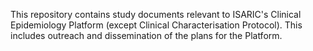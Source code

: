 This repository contains study documents relevant to ISARIC's Clinical Epidemiology Platform (except Clinical Characterisation Protocol). This includes outreach and dissemination of the plans for the Platform.
